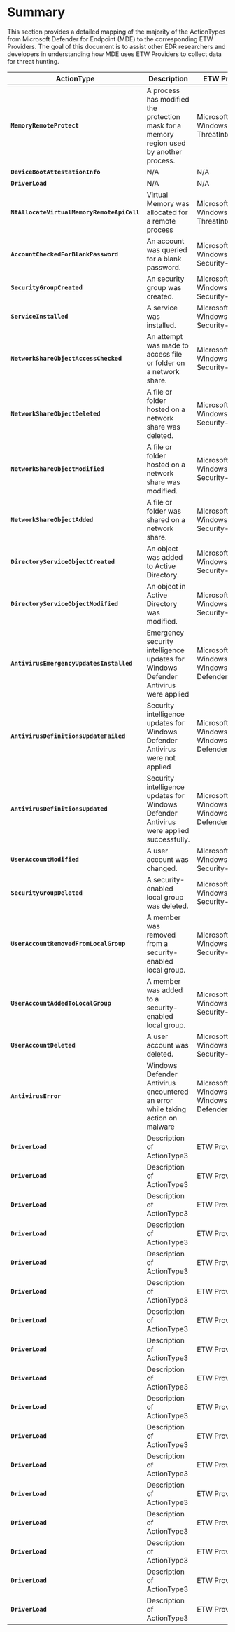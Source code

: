 # Summary

This section provides a detailed mapping of the majority of the ActionTypes from Microsoft Defender for Endpoint (MDE) to the corresponding ETW Providers. The goal of this document is to assist other EDR researchers and developers in understanding how MDE uses ETW Providers to collect data for threat hunting.

| ActionType | Description | ETW Provider | Event ID |
|------------|-------------|--------------|----------|
| **`MemoryRemoteProtect`** | A process has modified the protection mask for a memory region used by another process. | Microsoft-Windows-ThreatIntelligence | 22 |
| **`DeviceBootAttestationInfo`** | N/A | N/A | N/A |
| **`DriverLoad`** | N/A | N/A | N/A |
| **`NtAllocateVirtualMemoryRemoteApiCall`** | Virtual Memory was allocated for a remote process | Microsoft-Windows-ThreatIntelligence | 21 |
| **`AccountCheckedForBlankPassword`** | An account was queried for a blank password. | Microsoft-Windows-Security-Auditing | 4797 |
| **`SecurityGroupCreated`** | An security group was created. | Microsoft-Windows-Security-Auditing | 4731 |
| **`ServiceInstalled`** | A service was installed. | Microsoft-Windows-Security-Auditing | 4697 |
| **`NetworkShareObjectAccessChecked`** | An attempt was made to access file or folder on a network share. | Microsoft-Windows-Security-Auditing | 5145 |
| **`NetworkShareObjectDeleted`** | A file or folder hosted on a network share was deleted. | Microsoft-Windows-Security-Auditing | 5144 |
| **`NetworkShareObjectModified`** | A file or folder hosted on a network share was modified. | Microsoft-Windows-Security-Auditing | 5143 |
| **`NetworkShareObjectAdded`** | A file or folder was shared on a network share. | Microsoft-Windows-Security-Auditing | 5142 |
| **`DirectoryServiceObjectCreated`** | An object was added to Active Directory. | Microsoft-Windows-Security-Auditing | 5137 |
| **`DirectoryServiceObjectModified`** | An object in Active Directory was modified. | Microsoft-Windows-Security-Auditing | 5136 |
| **`AntivirusEmergencyUpdatesInstalled`** | Emergency security intelligence updates for Windows Defender Antivirus were applied | Microsoft-Windows-Windows Defender | 2010 |
| **`AntivirusDefinitionsUpdateFailed`** | Security intelligence updates for Windows Defender Antivirus were not applied | Microsoft-Windows-Windows Defender | 2001 |
| **`AntivirusDefinitionsUpdated`** | Security intelligence updates for Windows Defender Antivirus were applied successfully. | Microsoft-Windows-Windows Defender | 2000 |
| **`UserAccountModified`** | A user account was changed. | Microsoft-Windows-Security-Auditing | 4738 |
| **`SecurityGroupDeleted`** | A security-enabled local group was deleted. | Microsoft-Windows-Security-Auditing | 4734 |
| **`UserAccountRemovedFromLocalGroup`** | A member was removed from a security-enabled local group. | Microsoft-Windows-Security-Auditing | 4733 |
| **`UserAccountAddedToLocalGroup`** | A member was added to a security-enabled local group. | Microsoft-Windows-Security-Auditing | 4732 |
| **`UserAccountDeleted`** | A user account was deleted. | Microsoft-Windows-Security-Auditing | 4726 |
| **`AntivirusError`** | Windows Defender Antivirus encountered an error while taking action on malware | Microsoft-Windows-Windows Defender | 1119 |
| **`DriverLoad`** | Description of ActionType3 | ETW Provider3 | EventID3 |
| **`DriverLoad`** | Description of ActionType3 | ETW Provider3 | EventID3 |
| **`DriverLoad`** | Description of ActionType3 | ETW Provider3 | EventID3 |
| **`DriverLoad`** | Description of ActionType3 | ETW Provider3 | EventID3 |
| **`DriverLoad`** | Description of ActionType3 | ETW Provider3 | EventID3 |
| **`DriverLoad`** | Description of ActionType3 | ETW Provider3 | EventID3 |
| **`DriverLoad`** | Description of ActionType3 | ETW Provider3 | EventID3 |
| **`DriverLoad`** | Description of ActionType3 | ETW Provider3 | EventID3 |
| **`DriverLoad`** | Description of ActionType3 | ETW Provider3 | EventID3 |
| **`DriverLoad`** | Description of ActionType3 | ETW Provider3 | EventID3 |
| **`DriverLoad`** | Description of ActionType3 | ETW Provider3 | EventID3 |
| **`DriverLoad`** | Description of ActionType3 | ETW Provider3 | EventID3 |
| **`DriverLoad`** | Description of ActionType3 | ETW Provider3 | EventID3 |
| **`DriverLoad`** | Description of ActionType3 | ETW Provider3 | EventID3 |
| **`DriverLoad`** | Description of ActionType3 | ETW Provider3 | EventID3 |
| **`DriverLoad`** | Description of ActionType3 | ETW Provider3 | EventID3 |
| **`DriverLoad`** | Description of ActionType3 | ETW Provider3 | EventID3 |


